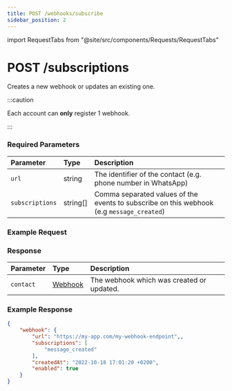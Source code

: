 ```yaml
---
title: POST /webhooks/subscribe
sidebar_position: 2
---
```


import RequestTabs from "@site/src/components/Requests/RequestTabs"

# POST /subscriptions

Creates a new webhook or updates an existing one.

:::caution

Each account can **only** register 1 webhook.

:::

### Required Parameters

| Parameter       | Type     | Description                                                                               |
| :-------------- | :------- | :---------------------------------------------------------------------------------------- |
| `url`           | string   | The identifier of the contact (e.g. phone number in WhatsApp)                             |
| `subscriptions` | string[] | Comma separated values of the events to subscribe on this webhook (e.g `message_created`) |

### Example Request

<RequestTabs endpoint='webhooks_api' request="post_webhooks_subscribe"/>

### Response

| Parameter | Type                                           | Description                               |
| :-------- | :--------------------------------------------- | :---------------------------------------- |
| `contact` | [Webhook](/api/reference/object_types/webhook) | The webhook which was created or updated. |

### Example Response

```json title=response.json
{
    "webhook": {
        "url": "https://my-app.com/my-webhook-endpoint",,
        "subscriptions": [
            "message_created"
        ],
        "createdAt": "2022-10-18 17:01:20 +0200",
        "enabled": true
    }
}
```

